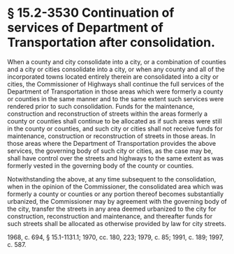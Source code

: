 # § 15.2-3530 Continuation of services of Department of Transportation after consolidation.

<p>When a county and city consolidate into a city, or a combination of counties and a city or cities consolidate into a city, or when any county and all of the incorporated towns located entirely therein are consolidated into a city or cities, the Commissioner of Highways shall continue the full services of the Department of Transportation in those areas which were formerly a county or counties in the same manner and to the same extent such services were rendered prior to such consolidation. Funds for the maintenance, construction and reconstruction of streets within the areas formerly a county or counties shall continue to be allocated as if such areas were still in the county or counties, and such city or cities shall not receive funds for maintenance, construction or reconstruction of streets in those areas. In those areas where the Department of Transportation provides the above services, the governing body of such city or cities, as the case may be, shall have control over the streets and highways to the same extent as was formerly vested in the governing body of the county or counties.</p><p>Notwithstanding the above, at any time subsequent to the consolidation, when in the opinion of the Commissioner, the consolidated area which was formerly a county or counties or any portion thereof becomes substantially urbanized, the Commissioner may by agreement with the governing body of the city, transfer the streets in any area deemed urbanized to the city for construction, reconstruction and maintenance, and thereafter funds for such streets shall be allocated as otherwise provided by law for city streets.</p><p>1968, c. 694, § 15.1-1131.1; 1970, cc. 180, 223; 1979, c. 85; 1991, c. 189; 1997, c. 587.</p>